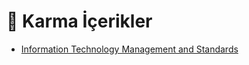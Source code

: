 # 🎲 Karma İçerikler

<!--YPackage.YGitbookIntegration-tarafından-otomatik-oluşturulmuştur-->

- [Information Technology Management and Standards](Information%20Technology%20Management%20and%20Standards.rar)

<!--YPackage.YGitbookIntegration-tarafından-otomatik-oluşturulmuştur-->
